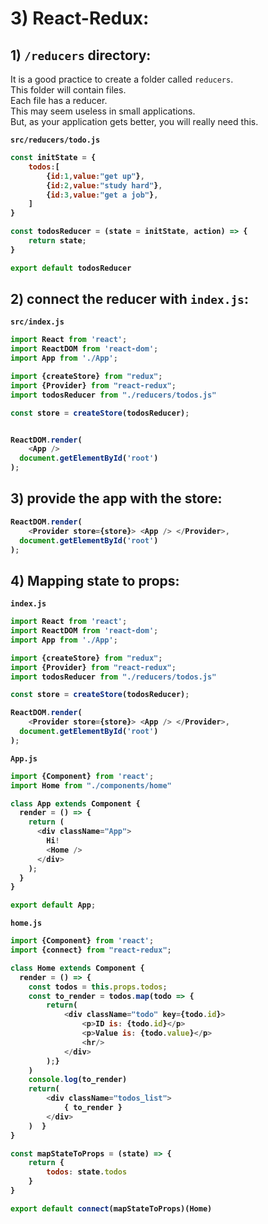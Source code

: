 # 3) React-Redux:


## 1) `/reducers` directory:

It is a good practice to create a folder called `reducers`.  
This folder will contain files.  
Each file has a reducer.  
This may seem useless in small applications.  
But, as your application gets better, you will really need this.


<b>

`src/reducers/todo.js`

```JavaScript
const initState = {
	todos:[
		{id:1,value:"get up"},
		{id:2,value:"study hard"},
		{id:3,value:"get a job"},
	]
}

const todosReducer = (state = initState, action) => {
	return state;
}

export default todosReducer
```

</b>




## 2) connect the reducer with `index.js`:




<b>

`src/index.js`

```JavaScript
import React from 'react';
import ReactDOM from 'react-dom';
import App from './App';

import {createStore} from "redux";
import {Provider} from "react-redux";
import todosReducer from "./reducers/todos.js"

const store = createStore(todosReducer);


ReactDOM.render(
    <App />
  document.getElementById('root')
);
```

</b>






## 3) provide the app with the store:


<b>

```JavaScript
ReactDOM.render(
    <Provider store={store}> <App /> </Provider>,
  document.getElementById('root')
);
```

</b>





## 4) Mapping state to props:

<b>







`index.js`

```JavaScript
import React from 'react';
import ReactDOM from 'react-dom';
import App from './App';

import {createStore} from "redux";
import {Provider} from "react-redux";
import todosReducer from "./reducers/todos.js"

const store = createStore(todosReducer);

ReactDOM.render(
    <Provider store={store}> <App /> </Provider>,
  document.getElementById('root')
);
```










`App.js`

```JavaScript
import {Component} from 'react';
import Home from "./components/home"

class App extends Component {
  render = () => {
    return (
      <div className="App">
        Hi!
        <Home />
      </div>
    );
  }
}

export default App;
```






































`home.js`

```JavaScript
import {Component} from 'react';
import {connect} from "react-redux";

class Home extends Component {
  render = () => {
  	const todos = this.props.todos;
    const to_render = todos.map(todo => {
        return(
            <div className="todo" key={todo.id}>
                <p>ID is: {todo.id}</p>
                <p>Value is: {todo.value}</p>
                <hr/>
            </div>
        );}
    )
    console.log(to_render)
    return(
        <div className="todos_list">
            { to_render }
        </div>
    )  }
}

const mapStateToProps = (state) => {
	return {
		todos: state.todos
	}
}

export default connect(mapStateToProps)(Home)
```


</b>














